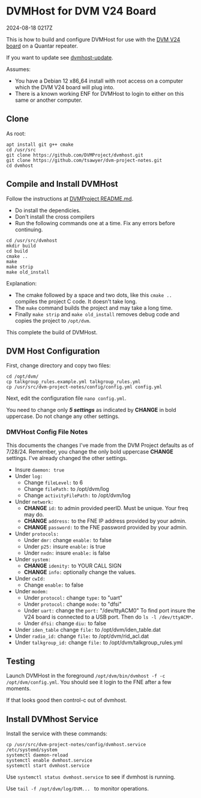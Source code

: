 # DVMHost for DVM V24 Board

2024-08-18 0217Z

This is how to build and configure DVMHost for use with the [DVM V24 board](https://store.w3axl.com/products/dvm-v24-usb-converter-for-v24-equipment) on a Quantar repeater.

If you want to update see [dvmhost-update](dvmhost-update.md).

Assumes:
* You have a Debian 12 x86_64 install with root access on a computer which the DVM V24 board will plug into.
* There is a known working ENF for DVMHost to login to either on this same or another computer.

## Clone

As root:

```
apt install git g++ cmake
cd /usr/src
git clone https://github.com/DVMProject/dvmhost.git
git clone https://github.com/tsawyer/dvm-project-notes.git
cd dvmhost
```

## Compile and Install DVMHost

Follow the instructions at [DVMProject README.md](https://github.com/DVMProject/dvmhost/blob/master/README.md).

* Do install the dependicies.
* Don't install the cross compilers
* Run the following commands one at a time. Fix any errors before continuing.

```
cd /usr/src/dvmhost
mkdir build
cd build
cmake ..
make
make strip
make old_install
```

Explanation:
* The cmake followed by a space and two dots, like this `cmake ..` compiles the project C code. It doesn't take long.
* The `make` command builds the project and may take a long time.
* Finally `make strip` and `make old_install` removes debug code and copies the project to `/opt/dvm`.

This complete the build of DVMHost.

## DVM Host Configuration

First, change directory and copy two files:
```
cd /opt/dvm/
cp talkgroup_rules.example.yml talkgroup_rules.yml
cp /usr/src/dvm-project-notes/config/config.yml config.yml
```

Next, edit the configuration file `nano config.yml`.

You need to change only ***5 settings*** as indicated by **CHANGE** in bold uppercase.
Do not change any other settings.

### DMVHost Config File Notes

This documents the changes I've made from the DVM Project defaults as of 7/28/24.
Remember, you change the only bold uppercase **CHANGE** settings. I've already changed the other settings.

* Insure `daemon: true`
* Under `log:`
  * Change `fileLevel:` to 6
  * Change `filePath:` to /opt/dvm/log
  * Change `activityFilePath:` to /opt/dvm/log
* Under `network:`
  * **CHANGE** `id:` to admin provided peerID. Must be unique. Your freq may do.
  * **CHANGE** `address:` to the FNE IP address provided by your admin.
  * **CHANGE** `password:` to the FNE password provided by your admin.
* Under `protocols:`
  * Under `dmr:` change `enable:` to false
  * Under `p25:` insure `enable:` is true
  * Under `nxdn:` insure `enable:` is false
* Under `system:`
  * **CHANGE** `idenity:` to YOUR CALL SIGN
  * **CHANGE** `info:` optionally change the values.
* Under `cwId:`
  * Change `enable:` to false
* Under `modem:`
  * Under `protocol:` change `type:` to "uart"
  * Under `protocol:` change `mode:` to "dfsi"
  * Under `uart:` change the `port:` "/dev/ttyACM0" To find port insure the V24 board is connected to a USB port. Then do `ls -l /dev/ttyACM*`.
  * Under `dfsi:` change `diu:` to false
* Under `iden_table` change `file:` to /opt/dvm/iden_table.dat
* Under `radio_id:` change `file:` to /opt/dvm/rid_acl.dat
* Under `talkgroup_id:` change `file:` to /opt/dvm/talkgroup_rules.yml

## Testing

Launch DVMHost in the foreground `/opt/dvm/bin/dvmhost -f -c /opt/dvm/config.yml`. You should see it login to the FNE after a few moments.

If that looks good then control-c out of dvmhost.

## Install DVMhost Service

Install the service with these commands:

```
cp /usr/src/dvm-project-notes/config/dvmhost.service /etc/systemd/system
systemctl daemon-reload
systemctl enable dvmhost.service
systemctl start dvmhost.service
```
Use `systemctl status dvmhost.service` to see if dvmhost is running.

Use `tail -f /opt/dvm/log/DVM... ` to monitor operations.
